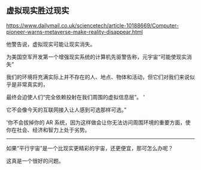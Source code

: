 ## 虚拟现实胜过现实

https://www.dailymail.co.uk/sciencetech/article-10188669/Computer-pioneer-warns-metaverse-make-reality-disappear.html

他警告说，虚拟现实可能让现实消失。

为美国空军开发第一个增强现实系统的计算机先驱警告称，元宇宙“可能使现实消失”

我们的环境将充满实际上并不存在的人、地点、物体和活动，但它们对我们来说似乎是非常真实的，

最终会迫使人们“完全依赖投射在我们周围的虚拟信息层”。 '


它不会像今天的互联网接入让人感到可选那样可选。”

'你不会拔掉你的 AR 系统，因为这样做会让你无法访问周围环境的重要方面，使你在社会、经济和智力上处于劣势。

---

如果“平行宇宙”是一个比现实更精彩的宇宙，还更便宜，那可怎么办呢？

这真是一个很好的问题。